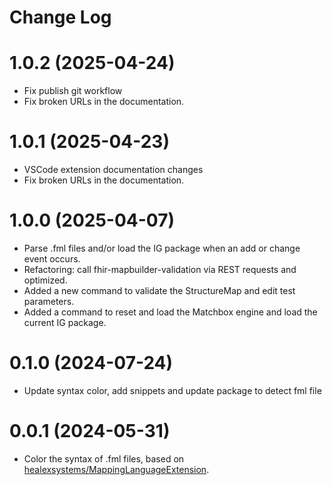 # Change Log

# 1.0.2 (2025-04-24)
* Fix publish git workflow 
* Fix broken URLs in the documentation.

# 1.0.1 (2025-04-23)
* VSCode extension documentation changes
* Fix broken URLs in the documentation.

# 1.0.0 (2025-04-07)
* Parse .fml files and/or load the IG package when an add or change event occurs.
* Refactoring: call fhir-mapbuilder-validation via REST requests and optimized.
* Added a new command to validate the StructureMap and edit test parameters.
* Added a command to reset and load the Matchbox engine and load the current IG package.

# 0.1.0 (2024-07-24)

* Update syntax color, add snippets and update package to detect fml file

# 0.0.1 (2024-05-31)

* Color the syntax of .fml files, based on [healexsystems/MappingLanguageExtension](https://github.com/healexsystems/MappingLanguageExtension).
